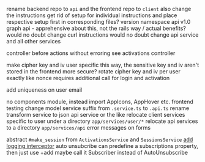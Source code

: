 rename backend repo to `api` and the frontend repo to `client`
  also change the instructions
get rid of setup for individual instructions and place respective setup first in corresponding files?
version namespace api v1.0
graph api - apprehensive about this, not the rails way / actual benefits?
  would no doubt change curl instructions
  would no doubt change api service and all other services

controller before actions without erroring see activations controller

make cipher key and iv user specific
  this way, the sensitive key and iv aren't stored in the frontend
  more secure?
  rotate cipher key and iv per user exactly like nonce
  requires additional call for login and activation

add uniqueness on user email

no components module, instead import AppIcons, AppHover etc.
frontend testing
change model service suffix from `.service.ts` to `.api.ts`
rename transform service to json api service or the like
relocate client services specific to user under a directory `app/services/user/*`
relocate api services to a directory `app/services/api`
error messages on forms

abstract `#make_session` from `ActivationsService` and `SessionsService`
[add logging interceptor](https://angular.io/guide/http#logging)
auto unsubcribe can predefine a subscriptions property, then just use +add
  maybe call it Subscriber instead of AutoUnsubscribe
